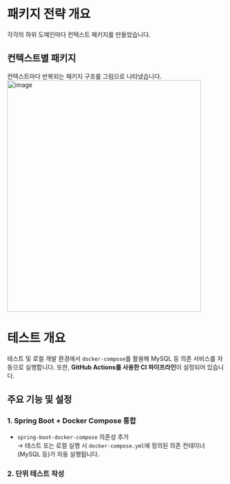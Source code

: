 # 패키지 전략 개요
각각의 하위 도메인마다 컨텍스트 패키지를 만들었습니다.
## 컨텍스트별 패키지
컨텍스트마다 반복되는 패키지 구조를 그림으로 나타냈습니다.<br>
<img width="450" height="538" alt="image" src="https://github.com/user-attachments/assets/c1d118ec-01e6-49c2-b277-a760a1042cca" />

# 테스트 개요
테스트 및 로컬 개발 환경에서 `docker-compose`를 활용해 MySQL 등 의존 서비스를 자동으로 실행합니다. 또한, **GitHub Actions를 사용한 CI 파이프라인**이 설정되어 있습니다.

## 주요 기능 및 설정

### 1. Spring Boot + Docker Compose 통합

- `spring-boot-docker-compose` 의존성 추가  
  → 테스트 또는 로컬 실행 시 `docker-compose.yml`에 정의된 의존 컨테이너(MySQL 등)가 자동 실행됩니다.

### 2. 단위 테스트 작성
